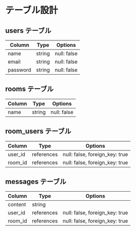 # テーブル設計

## users テーブル  

| Column   | Type   | Options     |
| -------- | ------ | ----------- |          
| name     | string | null: false |  
| email    | string | null: false |           
| password | string | null: false |  
                
## rooms テーブル               
  
| Column | Type   | Options     |          
| ------ | ------ | ----------- |  
| name  | string | null: false |      

## room_users テーブル    

| Column  | Type    | Options                        |
| ------- | ------- | ------------------------------ |
| user_id | references | null: false, foreign_key: true |
| room_id | references | null: false, foreign_key: true |

## messages テーブル

| Column  | Type    | Options                        |
| ------- | ------- | ------------------------------ |
| content    | string  |
| user_id | references | null: false, foreign_key: true |  
| room_id | references | null: false, foreign_key: true |
